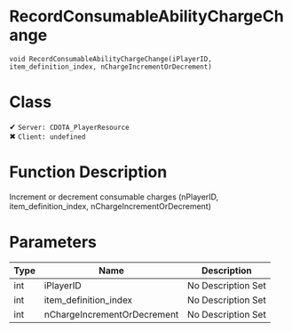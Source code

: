 # RecordConsumableAbilityChargeChange
```
void RecordConsumableAbilityChargeChange(iPlayerID, item_definition_index, nChargeIncrementOrDecrement)
```
# Class
✔ `Server: CDOTA_PlayerResource`  
✖ `Client: undefined`  

# Function Description
Increment or decrement consumable charges (nPlayerID, item_definition_index, nChargeIncrementOrDecrement)
# Parameters
Type|Name|Description
--|--|--
int|iPlayerID|No Description Set
int|item_definition_index|No Description Set
int|nChargeIncrementOrDecrement|No Description Set
